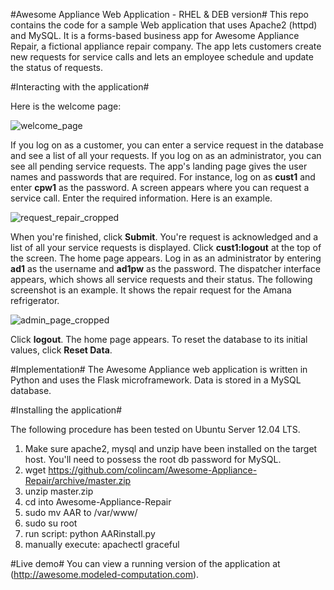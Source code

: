 ﻿#Awesome Appliance Web Application - RHEL & DEB version#
This repo contains the code for a sample Web application that uses Apache2 (httpd) and 
MySQL. It is a forms-based business app for Awesome Appliance Repair, a fictional
 appliance repair company. The app lets customers create new requests for service calls 
and lets an employee schedule and update the status of requests.

#Interacting with the application#

Here is the welcome page:

![welcome_page](images/welcome_page.png?raw=true)



If you log on as a customer, you can enter a service request in the database and 
see a list of all your requests. If you log on as an administrator, you can see all 
pending service requests. The app's landing page gives the user names and passwords 
that are required. For instance, log on as **cust1** and enter **cpw1** as the 
password. A screen appears where you can request a service call. Enter the required 
information. Here is an example.

![request_repair_cropped](images/request_repair_cropped.png?raw=true)

When you're finished, click **Submit**. You're request is acknowledged and a list 
of all your service requests is displayed.
Click **cust1:logout** at the top of the screen. The home page appears. Log in as 
an administrator by entering **ad1** as the username and **ad1pw** as the password.
 The dispatcher interface appears, which shows all service requests and their 
status. The following screenshot is an example. It shows the repair request for the 
Amana refrigerator.

![admin_page_cropped](images/admin_page_cropped.png?raw=true)

Click **logout**. The home page appears. To reset the database to its initial 
values, click **Reset Data**.

#Implementation#
The Awesome Appliance web application is written in Python and uses the Flask 
microframework. Data is stored in a MySQL database.

#Installing the application#

The following procedure has been tested on Ubuntu Server 12.04 LTS.

 1. Make sure apache2, mysql and unzip have been installed on the target host. 
You'll need to possess the root db password for MySQL.
 2. wget https://github.com/colincam/Awesome-Appliance-Repair/archive/master.zip
 3. unzip master.zip
 4. cd into Awesome-Appliance-Repair
 5. sudo mv AAR to /var/www/
 6. sudo su root
 7. run script: python AARinstall.py
 8. manually execute: apachectl graceful

#Live demo#
You can view a running version of the application at 
(http://awesome.modeled-computation.com).
